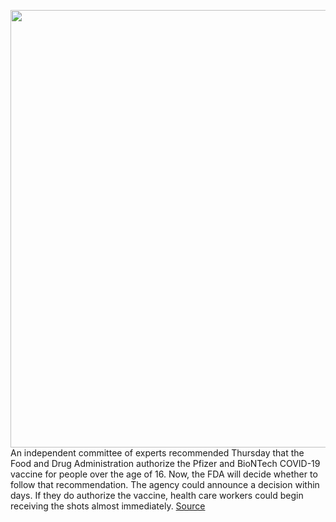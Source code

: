 <img src='https://cdn.vox-cdn.com/thumbor/mhQ-cYxgZgDkbYv_V0yGbuIC7JE=/0x0:5741x3827/1200x800/filters:focal(2412x1455:3330x2373)/cdn.vox-cdn.com/uploads/chorus_image/image/68493779/1227710766.0.jpg' width='700px' /><br/>
An independent committee of experts recommended Thursday that the Food and Drug Administration authorize the Pfizer and BioNTech COVID-19 vaccine for people over the age of 16. Now, the FDA will decide whether to follow that recommendation. The agency could announce a decision within days. If they do authorize the vaccine, health care workers could begin receiving the shots almost immediately.
<a href='https://www.theverge.com/2020/12/10/22168565/covid-19-vaccine-independent-committee-recommends-authorization'> Source <a/>
